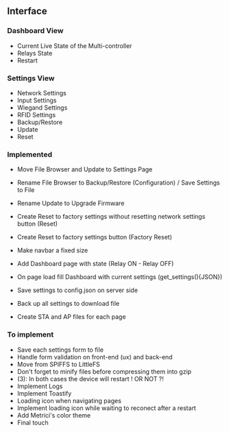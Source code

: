 ## Interface

### Dashboard View

- Current Live State of the Multi-controller
- Relays State
- Restart

### Settings View

- Network Settings
- Input Settings
- Wiegand Settings
- RFID Settings
- Backup/Restore
- Update
- Reset

### Implemented

- Move File Browser and Update to Settings Page

- Rename File Browser to Backup/Restore (Configuration) / Save Settings to File
- Rename Update to Upgrade Firmware

- Create Reset to factory settings without resetting network settings button (Reset)
- Create Reset to factory settings button (Factory Reset)
- Make navbar a fixed size

- Add Dashboard page with state (Relay ON - Relay OFF)
- On page load fill Dashboard with current settings (get_settings(){JSON})
- Save settings to config.json on server side
- Back up all settings to download file
- Create STA and AP files for each page

### To implement

- Save each settings form to file
- Handle form validation on front-end (ux) and back-end
- Move from SPIFFS to LittleFS
- Don't forget to minify files before compressing them into gzip
- (3): In both cases the device will restart ! OR NOT ?!
- Implement Logs
- Implement Toastify
- Loading icon when navigating pages
- Implement loading icon while waiting to reconect after a restart
- Add Metrici's color theme
- Final touch